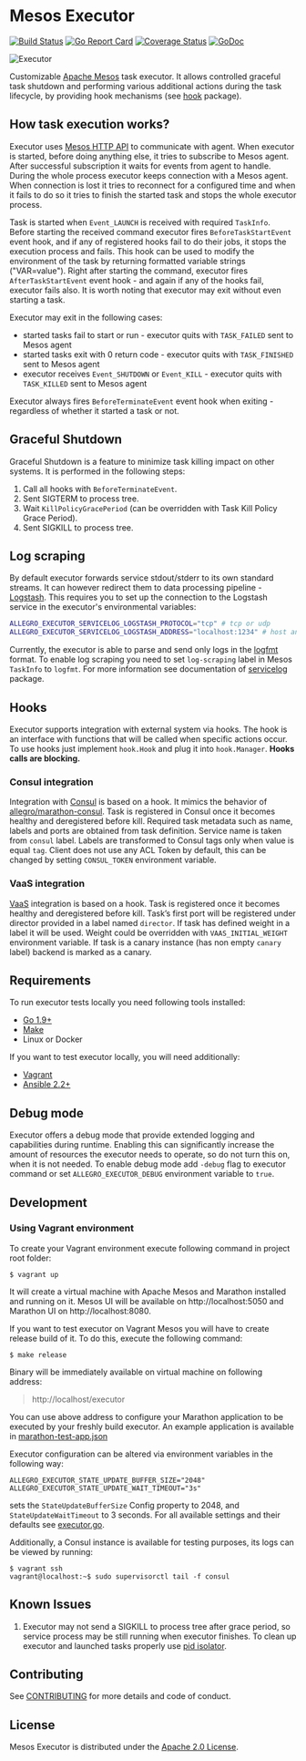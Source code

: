 # Mesos Executor 

[![Build Status](https://travis-ci.org/allegro/mesos-executor.svg?branch=master)](https://travis-ci.org/allegro/mesos-executor)
[![Go Report Card](https://goreportcard.com/badge/github.com/allegro/mesos-executor)](https://goreportcard.com/report/github.com/allegro/mesos-executor)
[![Coverage Status](https://coveralls.io/repos/github/allegro/mesos-executor/badge.svg?branch=master)](https://coveralls.io/github/allegro/mesos-executor?branch=master)
[![GoDoc](https://godoc.org/github.com/allegro/mesos-executor?status.svg)](https://godoc.org/github.com/allegro/mesos-executor)

![Executor](doc/img/executor-mesos.png)

Customizable [Apache Mesos][1] task executor. It allows controlled graceful
task shutdown and performing various additional actions during the task lifecycle,
by providing hook mechanisms (see [hook](hook) package).

## How task execution works?

Executor uses [Mesos HTTP API][2] to communicate with agent. When executor is
started, before doing anything else, it tries to subscribe to Mesos agent. After
successful subscription it waits for events from agent to handle. During the whole
process executor keeps connection with a Mesos agent. When connection is lost it
tries to reconnect for a configured time and when it fails to do so it tries to
finish the started task and stops the whole executor process.

Task is started when `Event_LAUNCH` is received with required `TaskInfo`. Before
starting the received command executor fires `BeforeTaskStartEvent` event hook,
and if any of registered hooks fail to do their jobs, it stops the execution process
and fails. This hook can be used to modify the environment of the task by returning
formatted variable strings ("VAR=value"). Right after starting the command, 
executor fires `AfterTaskStartEvent` event hook - and again if any of the hooks fail, 
executor fails also. It is worth noting that executor may exit without even 
starting a task.

Executor may exit in the following cases:
* started tasks fail to start or run - executor quits with `TASK_FAILED` sent to
Mesos agent
* started tasks exit with 0 return code - executor quits with `TASK_FINISHED`
sent to Mesos agent
* executor receives `Event_SHUTDOWN` or `Event_KILL` - executor quits with `TASK_KILLED`
sent to Mesos agent

Executor always fires `BeforeTerminateEvent` event hook when exiting - regardless
of whether it started a task or not.

## Graceful Shutdown

Graceful Shutdown is a feature to minimize task killing impact on other systems.
It is performed in the following steps:

1. Call all hooks with `BeforeTerminateEvent`.
2. Sent SIGTERM to process tree.
3. Wait `KillPolicyGracePeriod` (can be overridden with Task Kill Policy Grace Period).
4. Sent SIGKILL to process tree.

## Log scraping

By default executor forwards service stdout/stderr to its own standard streams.
It can however redirect them to data processing pipeline - [Logstash][11]. This 
requires you to set up the connection to the Logstash service in the executor's 
environmental variables:

```bash
ALLEGRO_EXECUTOR_SERVICELOG_LOGSTASH_PROTOCOL="tcp" # tcp or udp
ALLEGRO_EXECUTOR_SERVICELOG_LOGSTASH_ADDRESS="localhost:1234" # host and port
```

Currently, the executor is able to parse and send only logs in the [logfmt][12] 
format. To enable log scraping you need to set `log-scraping` label in Mesos 
`TaskInfo` to `logfmt`. For more information see documentation of [servicelog][14]
package.

## Hooks

Executor supports integration with external system via hooks. The hook is an interface
with functions that will be called when specific actions occur. To use hooks just
implement `hook.Hook` and plug it into `hook.Manager`.
**Hooks calls are blocking.**

### Consul integration

Integration with [Consul][3] is based on a hook. It mimics the behavior of
[allegro/marathon-consul][4].
Task is registered in Consul once it becomes healthy and deregistered before kill.
Required task metadata such as name, labels and ports are obtained from task definition.
Service name is taken from `consul` label.
Labels are transformed to Consul tags only when value is equal `tag`. Client does not use any ACL Token by default,
this can be changed by setting `CONSUL_TOKEN` environment variable.

### VaaS integration

[VaaS][5] integration is based on a hook.
Task is registered once it becomes healthy and deregistered before kill.
Task’s first port will be registered under director provided in a label named `director`.
If task has defined weight in a label it will be used. Weight could be overridden
with `VAAS_INITIAL_WEIGHT` environment variable.
If task is a canary instance (has non empty `canary` label) backend is marked
as a canary.

## Requirements

To run executor tests locally you need following tools installed:

* [Go 1.9+][6]
* [Make][7]
* Linux or Docker

If you want to test executor locally, you will need additionally:

* [Vagrant][8]
* [Ansible 2.2+][9]

## Debug mode

Executor offers a debug mode that provide extended logging and capabilities during
runtime. Enabling this can significantly increase the amount of resources the 
executor needs to operate, so do not turn this on, when it is not needed. To enable
debug mode add `-debug` flag to executor command or set `ALLEGRO_EXECUTOR_DEBUG` 
environment variable to `true`.

## Development

### Using Vagrant environment

To create your Vagrant environment execute following command in project root folder:

```
$ vagrant up
```

It will create a virtual machine with Apache Mesos and Marathon installed and
running on it. Mesos UI will be available on http://localhost:5050 and Marathon
UI on http://localhost:8080.

If you want to test executor on Vagrant Mesos you will have to create release
build of it. To do this, execute the following command:

```
$ make release
```

Binary will be immediately available on virtual machine on following address:

> http://localhost/executor

You can use above address to configure your Marathon application to be executed
by your freshly build executor. An example application is available in
[marathon-test-app.json](examples/marathon-test-app.json)

Executor configuration can be altered via environment variables in the following way:
```
ALLEGRO_EXECUTOR_STATE_UPDATE_BUFFER_SIZE="2048"
ALLEGRO_EXECUTOR_STATE_UPDATE_WAIT_TIMEOUT="3s"
```
sets the `StateUpdateBufferSize` Config property to 2048, and `StateUpdateWaitTimeout`
to 3 seconds. For all available settings and their defaults see
[executor.go](executor.go).

Additionally, a Consul instance is available for testing purposes,
its logs can be viewed by running:
```
$ vagrant ssh
vagrant@localhost:~$ sudo supervisorctl tail -f consul
```


## Known Issues

1. Executor may not send a SIGKILL to process tree after grace period,
so service process may be still running when executor finishes.
To clean up executor and launched tasks properly use [pid isolator][10].

## Contributing

See [CONTRIBUTING](CONTRIBUTING.md) for more details and code of conduct. 

## License

Mesos Executor is distributed under the [Apache 2.0 License](LICENSE).


[1]: https://mesos.apache.org
[2]: https://mesos.apache.org/documentation/latest/executor-http-api/ 
[3]: https://www.consul.io
[4]: https://github.com/allegro/marathon-consul
[5]: https://github.com/allegro/vaas
[6]: https://golang.org/dl/
[7]: https://www.gnu.org/software/make/
[8]: https://www.vagrantup.com
[9]: https://www.ansible.com
[10]: https://mesos.apache.org/documentation/latest/mesos-containerizer/
[11]: https://www.elastic.co/products/logstash
[12]: https://brandur.org/logfmt
[14]: https://godoc.org/github.com/allegro/mesos-executor/servicelog